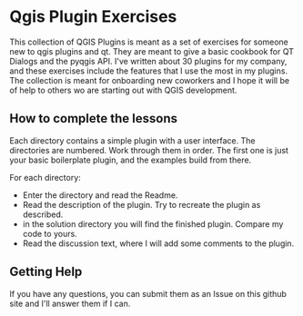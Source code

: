 # Qgis Plugin Exercises
This collection of QGIS Plugins is meant as a set of exercises for someone new to qgis plugins and qt.  They are meant to give a basic cookbook for QT Dialogs and the pyqgis API.  I've written about 30 plugins for my company, and these exercises include the features that I use the most in my plugins.  The collection is meant for onboarding new coworkers and I hope it will be of help to others wo are starting out with QGIS development.

## How to complete the lessons
Each directory contains a simple plugin with a user interface.  The directories are numbered. Work through them in order.  The first one is just your basic boilerplate plugin, and the examples build from there.  

For each directory:

  - Enter the directory and read the Readme.  
  - Read the description of the plugin.  Try to recreate the plugin as described.
  - in the solution directory you will find the finished plugin.  Compare my code to yours.
  - Read the discussion text, where I will add some comments to the plugin.
  
## Getting Help

If you have any questions, you can submit them as an Issue on this github site and I'll answer them if I can.  
